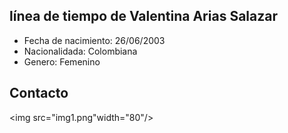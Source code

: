 ## línea de tiempo de Valentina Arias Salazar


- Fecha de nacimiento: 26/06/2003
- Nacionalidada:  Colombiana 
- Genero: Femenino

## Contacto
<img src="img1.png"width="80"/>

